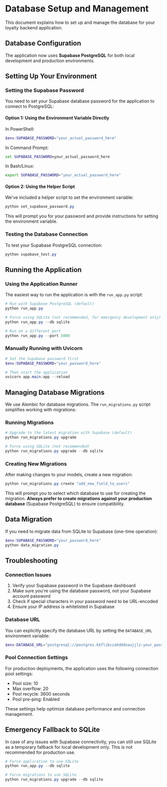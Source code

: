 # Database Setup and Management

This document explains how to set up and manage the database for your loyalty backend application.

## Database Configuration

The application now uses **Supabase PostgreSQL** for both local development and production environments.

## Setting Up Your Environment

### Setting the Supabase Password

You need to set your Supabase database password for the application to connect to PostgreSQL:

#### Option 1: Using the Environment Variable Directly

In PowerShell:
```powershell
$env:SUPABASE_PASSWORD="your_actual_password_here"
```

In Command Prompt:
```cmd
set SUPABASE_PASSWORD=your_actual_password_here
```

In Bash/Linux:
```bash
export SUPABASE_PASSWORD="your_actual_password_here"
```

#### Option 2: Using the Helper Script

We've included a helper script to set the environment variable:

```powershell
python set_supabase_password.py
```

This will prompt you for your password and provide instructions for setting the environment variable.

### Testing the Database Connection

To test your Supabase PostgreSQL connection:

```powershell
python supabase_test.py
```

## Running the Application

### Using the Application Runner

The easiest way to run the application is with the `run_app.py` script:

```powershell
# Run with Supabase PostgreSQL (default)
python run_app.py

# Force using SQLite (not recommended, for emergency development only)
python run_app.py --db sqlite

# Run on a different port
python run_app.py --port 5000
```

### Manually Running with Uvicorn

```powershell
# Set the Supabase password first
$env:SUPABASE_PASSWORD="your_password_here"

# Then start the application
uvicorn app.main:app --reload
```

## Managing Database Migrations

We use Alembic for database migrations. The `run_migrations.py` script simplifies working with migrations:

### Running Migrations

```powershell
# Upgrade to the latest migration with Supabase (default)
python run_migrations.py upgrade

# Force using SQLite (not recommended)
python run_migrations.py upgrade --db sqlite
```

### Creating New Migrations

After making changes to your models, create a new migration:

```powershell
python run_migrations.py create "add_new_field_to_users"
```

This will prompt you to select which database to use for creating the migration. **Always prefer to create migrations against your production database** (Supabase PostgreSQL) to ensure compatibility.

## Data Migration

If you need to migrate data from SQLite to Supabase (one-time operation):

```powershell
$env:SUPABASE_PASSWORD="your_password_here"
python data_migration.py
```

## Troubleshooting

### Connection Issues

1. Verify your Supabase password in the Supabase dashboard
2. Make sure you're using the database password, not your Supabase account password
3. Check if special characters in your password need to be URL-encoded
4. Ensure your IP address is whitelisted in Supabase

### Database URL

You can explicitly specify the database URL by setting the `DATABASE_URL` environment variable:

```powershell
$env:DATABASE_URL="postgresql://postgres.kkflibczahdddnaujjlz:your_password@aws-0-ap-south-1.pooler.supabase.com:5432/postgres"
```

### Pool Connection Settings

For production deployments, the application uses the following connection pool settings:
- Pool size: 10
- Max overflow: 20
- Pool recycle: 3600 seconds
- Pool pre-ping: Enabled

These settings help optimize database performance and connection management.

## Emergency Fallback to SQLite

In case of any issues with Supabase connectivity, you can still use SQLite as a temporary fallback for local development only. This is not recommended for production use.

```powershell
# Force application to use SQLite
python run_app.py --db sqlite

# Force migrations to use SQLite
python run_migrations.py upgrade --db sqlite
``` 